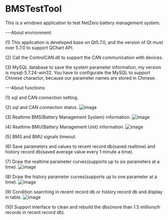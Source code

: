 # BMSTestTool

This is a windows application to test NetZero battery management system.

---About environment:

(1) This application is developed base on Qt5.7.0, and the version of Qt must over 5.7.0 to support QChart API.

(2) Call the ControlCAN.dll to support the CAN communication with devices.

(3) MySQL database to save the system parameter information, my version is mysql-5.7.24-win32. You have to configurate the MySQL to support Chinese charactor, because our parameter names are stored in Chinese.

---About functions:

(1) sql and CAN connection setting.

(2) sql and CAN connection status.
![image](https://github.com/ornothing/BMSTestTool/blob/master/image/setting%20page.png)

(3) Realtime BMS(Battery Management System) information.
![image](https://github.com/ornothing/BMSTestTool/blob/master/image/BMSInfo%20page.png)

(4) Realtime BMU(Battery Management Unit) information.
![image](https://github.com/ornothing/BMSTestTool/blob/master/image/BMUInfo%20page.png)

(5) BMS and BMU signals timeout.

(6) Save parameters and values to recent record db(saved realtime) and history record db(saved average value every 1 minute a time).

(7) Draw the realtime parameter curves(supports up to six parameters at a time).
![image](https://github.com/ornothing/BMSTestTool/blob/master/image/realtime%20curve%20page.png)

(8) Draw the history parameter curves(supports up to one parameter at a time).
![image](https://github.com/ornothing/BMSTestTool/blob/master/image/history%20curve%20page.png)

(9) Condition searching in recent record db or history record db and display in table. 
![image](https://github.com/ornothing/BMSTestTool/blob/master/image/history%20record%20page.png)

(10) Support interface to clean and rebuild the dbs(more than 1.5 millions/h records in recent record db).
